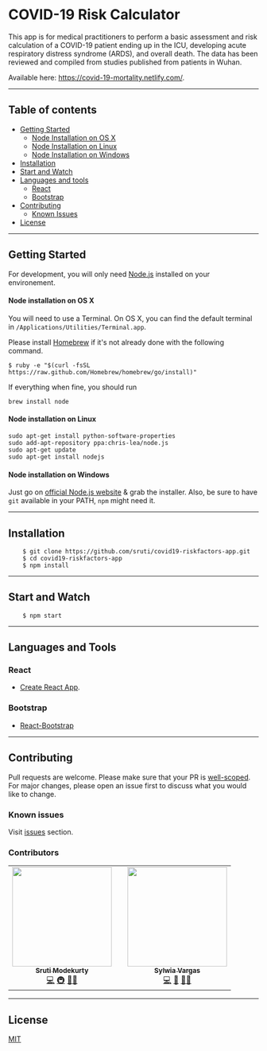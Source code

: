 # COVID-19 Risk Calculator

This app is for medical practitioners to perform a basic assessment and risk calculation of a COVID-19 patient ending up in the ICU, developing acute respiratory distress syndrome (ARDS), and overall death. The data has been reviewed and compiled from studies published from patients in Wuhan.

Available here: https://covid-19-mortality.netlify.com/.

***
## Table of contents
- [Getting Started](#getting-started)
    - [Node Installation on OS X](#node-installation-on-os-x)
    - [Node Installation on Linux](#node-installation-on-linux)
    - [Node Installation on Windows](#node-installation-on-windows)
- [Installation](#installation)
- [Start and Watch](#start-and-watch)
- [Languages and tools](#languages-and-tools)
    - [React](#react)
    - [Bootstrap](#bootstrap)
- [Contributing](#contributing)
    - [Known Issues](#known-issues)
- [License](#license)

---
## Getting Started
For development, you will only need [Node.js](http://nodejs.org/) installed on your environement. 

#### Node installation on OS X

You will need to use a Terminal. On OS X, you can find the default terminal in
`/Applications/Utilities/Terminal.app`.

Please install [Homebrew](http://brew.sh/) if it's not already done with the following command.

    $ ruby -e "$(curl -fsSL https://raw.github.com/Homebrew/homebrew/go/install)"

If everything when fine, you should run

    brew install node

#### Node installation on Linux

    sudo apt-get install python-software-properties
    sudo add-apt-repository ppa:chris-lea/node.js
    sudo apt-get update
    sudo apt-get install nodejs

#### Node installation on Windows

Just go on [official Node.js website](http://nodejs.org/) & grab the installer.
Also, be sure to have `git` available in your PATH, `npm` might need it.

---

## Installation

```
    $ git clone https://github.com/sruti/covid19-riskfactors-app.git
    $ cd covid19-riskfactors-app
    $ npm install
```
---

## Start and Watch

```
    $ npm start
```
---
## Languages and Tools

### React

- [Create React App](https://github.com/facebook/create-react-app).

### Bootstrap

- [React-Bootstrap](https://react-bootstrap.github.io/)

---
## Contributing
Pull requests are welcome. Please make sure that your PR is [well-scoped](https://www.netlify.com/blog/2020/03/31/how-to-scope-down-prs/).
For major changes, please open an issue first to discuss what you would like to change. 

### Known issues
Visit [issues](https://github.com/sruti/covid19-riskfactors-app/issues) section.

### Contributors
<table>
  <tr>
    <td align="center"><a href="http://sruti.me/"><img src="https://avatars1.githubusercontent.com/u/6357273?s=460&u=4f853d5ab1270d942ff0967fe23f9c50c7e2dfbb&v=4" width="200px;" alt=""/><br /><sub><b>Sruti Modekurty</b></sub></a><br /><a href="https://github.com/sruti/covid19-riskfactors-app/commits?author=sruti" title="Code">💻</a> <a href="#infra-sruti" title="Infrastructure (Hosting, Build-Tools, etc)">🚇</a> <a href="https://github.com/sruti/covid19-riskfactors-app/issues/created_by/sruti" title="Bug reports">🐛</a><a href="#ideas-sruti" title="Ideas, Planning, & Feedback">💡</a></td>
    <td></td>
    <td align="center"><a href="https://github.com/sylwiavargas"><img src="https://avatars2.githubusercontent.com/u/45401242?s=460&u=2efe4366e8a6c7e8732daaaf8373250e7c8cfdd9&v=4" width="200px;" alt=""/><br /><sub><b>Sylwia Vargas</b></sub></a><br /><a href="https://github.com/sruti/covid19-riskfactors-app/commits?author=sylwiavargas" title="Code">💻</a> <a href="https://github.com/sruti/covid19-riskfactors-app/commits/master/README.md" title="Documentation">📖</a> <a href="https://github.com/sruti/covid19-riskfactors-app/issues/created_by/sylwiavargas" title="Bug reports">🐛</a><a href="#ideas-sylwia" title="Ideas, Planning, & Feedback">💡</a></td>
    </tr>
</table>

---

## License
[MIT](https://choosealicense.com/licenses/mit/)


